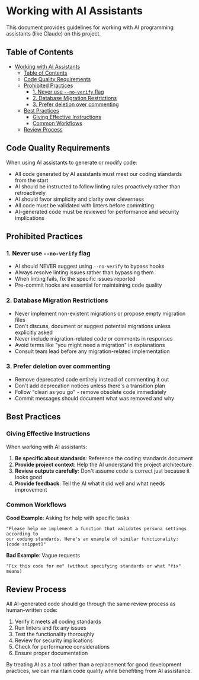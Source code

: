 # Working with AI Assistants

This document provides guidelines for working with AI programming assistants (like Claude) on this project.

## Table of Contents

- [Working with AI Assistants](#working-with-ai-assistants)
  - [Table of Contents](#table-of-contents)
  - [Code Quality Requirements](#code-quality-requirements)
  - [Prohibited Practices](#prohibited-practices)
    - [1. Never use `--no-verify` flag](#1-never-use---no-verify-flag)
    - [2. Database Migration Restrictions](#2-database-migration-restrictions)
    - [3. Prefer deletion over commenting](#3-prefer-deletion-over-commenting)
  - [Best Practices](#best-practices)
    - [Giving Effective Instructions](#giving-effective-instructions)
    - [Common Workflows](#common-workflows)
  - [Review Process](#review-process)

## Code Quality Requirements

When using AI assistants to generate or modify code:

- All code generated by AI assistants must meet our coding standards from the start
- AI should be instructed to follow linting rules proactively rather than retroactively
- AI should favor simplicity and clarity over cleverness
- All code must be validated with linters before committing
- AI-generated code must be reviewed for performance and security implications

## Prohibited Practices

### 1. Never use `--no-verify` flag

- AI should NEVER suggest using `--no-verify` to bypass hooks
- Always resolve linting issues rather than bypassing them
- When linting fails, fix the specific issues reported
- Pre-commit hooks are essential for maintaining code quality

### 2. Database Migration Restrictions

- Never implement non-existent migrations or propose empty migration files
- Don't discuss, document or suggest potential migrations unless explicitly asked
- Never include migration-related code or comments in responses
- Avoid terms like "you might need a migration" in explanations
- Consult team lead before any migration-related implementation

### 3. Prefer deletion over commenting

- Remove deprecated code entirely instead of commenting it out
- Don't add deprecation notices unless there's a transition plan
- Follow "clean as you go" - remove obsolete code immediately
- Commit messages should document what was removed and why

## Best Practices

### Giving Effective Instructions

When working with AI assistants:

1. **Be specific about standards**: Reference the coding standards document
2. **Provide project context**: Help the AI understand the project architecture
3. **Review outputs carefully**: Don't assume code is correct just because it looks good
4. **Provide feedback**: Tell the AI what it did well and what needs improvement

### Common Workflows

**Good Example**: Asking for help with specific tasks

```text
"Please help me implement a function that validates persona settings according to
our coding standards. Here's an example of similar functionality: [code snippet]"
```

**Bad Example**: Vague requests

```text
"Fix this code for me" (without specifying standards or what "fix" means)
```

## Review Process

All AI-generated code should go through the same review process as human-written code:

1. Verify it meets all coding standards
2. Run linters and fix any issues
3. Test the functionality thoroughly
4. Review for security implications
5. Check for performance considerations
6. Ensure proper documentation

By treating AI as a tool rather than a replacement for good development practices,
we can maintain code quality while benefiting from AI assistance.
